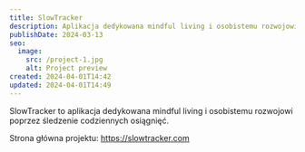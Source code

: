 ```yaml
---
title: SlowTracker
description: Aplikacja dedykowana mindful living i osobistemu rozwojowi poprzez śledzenie codziennych osiągnięć.
publishDate: 2024-03-13
seo:
  image:
    src: /project-1.jpg
    alt: Project preview
created: 2024-04-01T14:42
updated: 2024-04-01T14:49
---
```


SlowTracker to aplikacja dedykowana mindful living i osobistemu rozwojowi poprzez śledzenie codziennych osiągnięć.

Strona główna projektu: https://slowtracker.com
